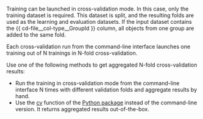 
Training can be launched in cross-validation mode. In this case, only the training dataset is required. This dataset is split, and the resulting folds are used as the learning and evaluation datasets. If the input dataset contains the {{ cd-file__col-type__GroupId }} column, all objects from one group are added to the same fold.

Each cross-validation run from the command-line interface launches one training out of N trainings in N-fold cross-validation.

Use one of the following methods to get aggregated N-fold cross-validation results:
- Run the training in cross-validation mode from the command-line interface N times with different validation folds and aggregate results by hand.
- Use the [cv](../../../concepts/python-reference_cv.md) function of the [Python package](../../../concepts/python-quickstart.md) instead of the command-line version. It returns aggregated results out-of-the-box.
